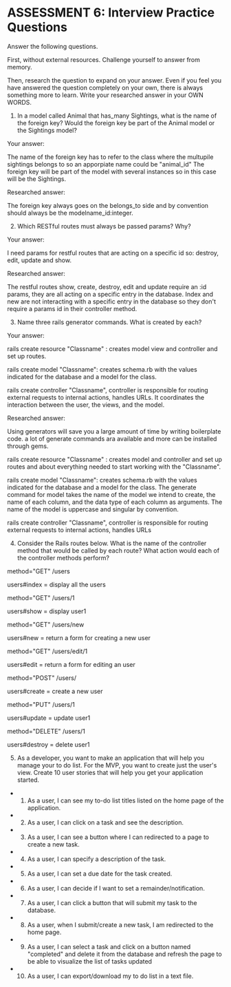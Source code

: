 # ASSESSMENT 6: Interview Practice Questions
Answer the following questions.

First, without external resources. Challenge yourself to answer from memory.

Then, research the question to expand on your answer. Even if you feel you have answered the question completely on your own, there is always something more to learn. Write your researched answer in your OWN WORDS.

1. In a model called Animal that has_many Sightings, what is the name of the foreign key? Would the foreign key be part of the Animal model or the Sightings model?

  Your answer:

  The name of the foreign key has to refer to the class where the multupile sightings belongs to so an apporpiate name could be "animal_id"
  The foreign key will be part of the model with several instances so in this case will be the Sightings.

  Researched answer:

  The foreign key always goes on the belongs_to side and  by convention  should always be the modelname_id:integer.



2. Which RESTful routes must always be passed params? Why?

  Your answer:

  I need params for restful routes that are acting on a specific id so: destroy, edit, update and show.


  Researched answer:

  The restful routes show, create, destroy, edit and update require an :id params, they are all acting on a specific entry in the database.
  Index and new are not interacting with a specific entry in the database so they don't require a params id in their controller method.



3. Name three rails generator commands. What is created by each?

  Your answer:

  rails create resource "Classname" :
  creates model view and controller and set up routes.


  rails create model "Classname":
  creates schema.rb with the values indicated for the database and a model for the class.

  rails create controller  "Classname",
  controller is responsible for routing external requests to internal actions, handles URLs. It coordinates the interaction between the user,    the views, and the model.


  Researched answer:

  Using generators will save you a large amount of time by writing boilerplate code.
  a lot of generate commands ara available and more can be installed through gems.

  rails create resource "Classname" : creates model and controller and set up routes and about everything needed to start working with the "Classname".

  rails create model "Classname": creates schema.rb with the values indicated for the database and a model for the class. The generate command for model takes the name of the model we intend to create, the name of each column, and the data type of each column as arguments. The name of the model is uppercase and singular by convention.

  rails create controller  "Classname", controller is responsible for routing external requests to internal actions, handles URLs


4. Consider the Rails routes below. What is the name of the controller method that would be called by each route? What action would each of the controller methods perform?

method="GET"    /users     

users#index = display all the users

method="GET"    /users/1

users#show = display user1

method="GET"    /users/new

users#new = return a form for creating a new user

method="GET"    /users/edit/1  

users#edit = return a form for editing an user

method="POST"   /users/  

users#create = create a new user

method="PUT"    /users/1  

users#update = update user1

method="DELETE" /users/1  

users#destroy   = delete user1



5. As a developer, you want to make an application that will help you manage your to do list. For the MVP, you want to create just the user's view. Create 10 user stories that will help you get your application started.


- 1) As a user, I can see my to-do list titles listed on the home page of the application.
- 2) As a user, I can click on a task and see the description.
- 3) As a user, I can see a button where I can redirected to a page to create a new task.
- 4) As a user, I can specify a description of the task.
- 5) As a user, I can set a due date for the task created.
- 6) As a user, I can decide if I want to set a remainder/notification.
- 7) As a user, I can click a button that will submit my task to the database.
- 8) As a user, when I submit/create a new task, I am redirected to the home page.
- 9) As a user, I can  select a task and click on a button named "completed" and delete it from the database and refresh the page to be able to visualize the list of tasks updated
- 10) As a user, I can export/download my to do list in a text file.




